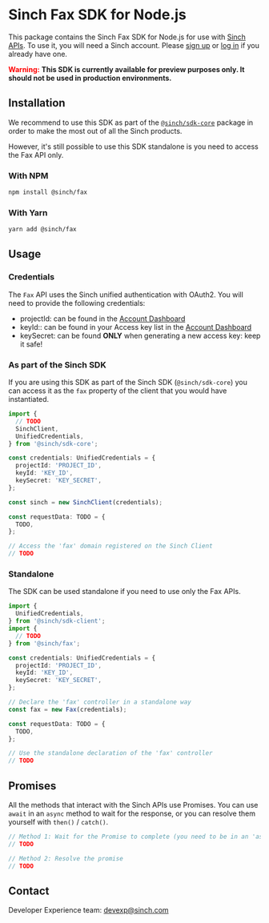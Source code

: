 # Sinch Fax SDK for Node.js

This package contains the Sinch Fax SDK for Node.js for use with [Sinch APIs](https://developers.sinch.com/). To use it, you will need a Sinch account. Please [sign up](https://dashboard.sinch.com/signup) or [log in](https://dashboard.sinch.com/login) if you already have one.

<span style="color:red; font-weight:bold">Warning:</span>
**This SDK is currently available for preview purposes only. It should not be used in production environments.**

## Installation

We recommend to use this SDK as part of the [`@sinch/sdk-core`](../../packages/sdk-core) package in order to make the most out of all the Sinch products.

However, it's still possible to use this SDK standalone is you need to access the Fax API only.

### With NPM

```bash
npm install @sinch/fax
```

### With Yarn

```bash
yarn add @sinch/fax
```

## Usage

### Credentials

The `Fax` API uses the Sinch unified authentication with OAuth2. You will need to provide the following credentials:
 - projectId: can be found in the [Account Dashboard](https://dashboard.sinch.com/settings/access-keys)
 - keyId:: can be found in your Access key list in the [Account Dashboard](https://dashboard.sinch.com/settings/access-keys)
 - keySecret: can be found **ONLY** when generating a new access key: keep it safe!

### As part of the Sinch SDK

If you are using this SDK as part of the Sinch SDK (`@sinch/sdk-core`) you can access it as the `fax` property of the client that you would have instantiated.

```typescript
import { 
  // TODO
  SinchClient,
  UnifiedCredentials,
} from '@sinch/sdk-core';

const credentials: UnifiedCredentials = {
  projectId: 'PROJECT_ID',
  keyId: 'KEY_ID',
  keySecret: 'KEY_SECRET',
};

const sinch = new SinchClient(credentials);

const requestData: TODO = {
  TODO,
};

// Access the 'fax' domain registered on the Sinch Client
// TODO
```

### Standalone

The SDK can be used standalone if you need to use only the Fax APIs.

```typescript
import {
  UnifiedCredentials,
} from '@sinch/sdk-client';
import { 
  // TODO
} from '@sinch/fax';

const credentials: UnifiedCredentials = {
  projectId: 'PROJECT_ID',
  keyId: 'KEY_ID',
  keySecret: 'KEY_SECRET',
};

// Declare the 'fax' controller in a standalone way
const fax = new Fax(credentials);

const requestData: TODO = { 
  TODO,
};

// Use the standalone declaration of the 'fax' controller
// TODO
```

## Promises

All the methods that interact with the Sinch APIs use Promises. You can use `await` in an `async` method to wait for the response, or you can resolve them yourself with `then()` / `catch()`.

```typescript
// Method 1: Wait for the Promise to complete (you need to be in an 'async' method)
// TODO

// Method 2: Resolve the promise
// TODO
```

## Contact
Developer Experience team: [devexp@sinch.com](mailto:devexp@sinch.com)

